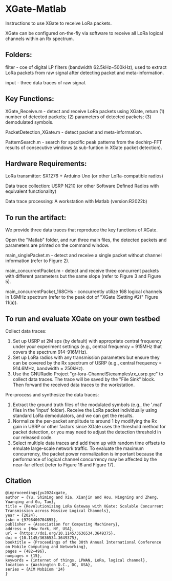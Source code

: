 # XGate-Matlab

Instructions to use XGate to receive LoRa packets.

XGate can be configured on-the-fly via software to receive all LoRa logical channels within an Rx spectrum.

## Folders: 
filter - coe of digital LP filters (bandwidth 62.5kHz~500kHz), used to extract LoRa packets from raw signal after detecting packet and meta-information.

input - three data traces of raw signal.

## Key Functions: 

XGate_Receive.m - detect and receive LoRa packets using XGate, return (1) number of detected packets; (2) parameters of detected packets; (3) demodulated symbols.

PacketDetection_XGate.m - detect packet and meta-information.

PatternSearch.m - search for specific peak patterns from the dechirp-FFT results of consecutive windows (a sub-funtion in XGate packet detection).

## Hardware Requirements:

LoRa transmitter: SX1276 + Arduino Uno (or other LoRa-compatible radios)

Data trace collection: USRP N210 (or other Software Defined Radios with equivalent functionality)

Data trace processing: A workstation with Matlab (version:R2022b)

## To run the artifact:

We provide three data traces that reproduce the key functions of XGate.

Open the "Matlab" folder, and run three main files, the detected packets and parameters are printed on the command window.

main_singlePacket.m - detect and receive a single packet without channel information (refer to Figure 2). 

main_concurrentPacket.m - detect and receive three concurrent packets with different parameters but the same slope (refer to Figure 3 and Figure 5).

main_concurrentPacket_168CHs - concurrently utilize 168 logical channels in 1.6MHz spectrum (refer to the peak dot of "XGate (Setting #2)" Figure 11(a)).

## To run and evaluate XGate on your own testbed

Collect data traces: 

1. Set up USRP at 2M sps (by default) with appropriate central frequency under your experiment settings (e.g., central frequency = 915MHz that covers the spectrum 914-916MHz).
2. Set up LoRa radios with any transmission parameters but ensure they can be covered by the Rx spectrum of USRP (e.g., central frequency = 914.6MHz, bandwidth = 250kHz).
3. Use the GNURadio Project "gr-lora-ChannelS\examples\rx_usrp.grc" to collect data traces. The trace will be saved by the "File Sink" block. Then forward the received data traces to the workstation.

Pre-process and synthesize the data traces:

1. Extract the ground truth files of the modulated symbols (e.g., the '.mat' files in the 'input' folder). Receive the LoRa packet individually using standard LoRa demodulators, and we can get the results.
2. Normalize the per-packet amplitude to around 1 by modifying the Rx gain in USRP or other factors since XGate uses the threshold method for packet detection, or you may need to adjust the detection threshold in our released code.
3. Select multiple data traces and add them up with random time offsets to emulate large-scale network traffic. To evaluate the maximum concurrency, the packet power normalization is important because the performance of logical channel concurrency may be affected by the near-far effect (refer to Figure 16 and Figure 17).


## Citation

```
@inproceedings{yu2024xgate,
author = {Yu, Shiming and Xia, Xianjin and Hou, Ningning and Zheng, Yuanqing and Gu, Tao},
title = {Revolutionizing LoRa Gateway with XGate: Scalable Concurrent Transmission across Massive Logical Channels},
year = {2024},
isbn = {9798400704895},
publisher = {Association for Computing Machinery},
address = {New York, NY, USA},
url = {https://doi.org/10.1145/3636534.3649375},
doi = {10.1145/3636534.3649375},
booktitle = {Proceedings of the 30th Annual International Conference on Mobile Computing and Networking},
pages = {482–496},
numpages = {15},
keywords = {internet of things, LPWAN, LoRa, logical channel},
location = {Washington D.C., DC, USA},
series = {ACM MobiCom '24}
}
```
